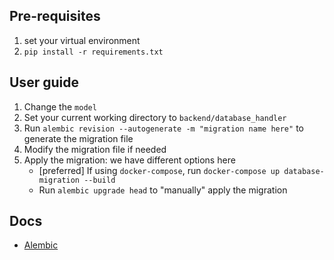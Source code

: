 ## Pre-requisites

1. set your virtual environment
1. `pip install -r requirements.txt`

## User guide

1. Change the `model`
1. Set your current working directory to `backend/database_handler`
1. Run `alembic revision --autogenerate -m "migration name here"` to generate the migration file
1. Modify the migration file if needed
1. Apply the migration: we have different options here
   - [preferred] If using `docker-compose`, run `docker-compose up database-migration --build`
   - Run `alembic upgrade head` to "manually" apply the migration

## Docs

- [Alembic](https://alembic.sqlalchemy.org/en/latest/)
